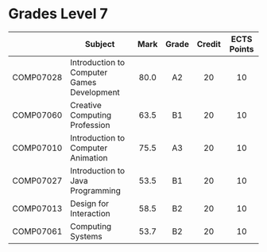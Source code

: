 # Grades Level 7

| | Subject | Mark | Grade | Credit | ECTS Points |
| :--: | --- | :--: | :--: | :--: | :--: |
| COMP07028 | Introduction to Computer Games Development | 80.0 | A2 | 20 | 10 |
| COMP07060 | Creative Computing Profession | 63.5 | B1 | 20 | 10 |
| COMP07010 | Introduction to Computer Animation | 75.5 | A3 | 20 | 10 |
| COMP07027 | Introduction to Java Programming | 53.5 | B1 | 20 | 10 |
| COMP07013 | Design for Interaction | 58.5 | B2 | 20 | 10 |
| COMP07061 | Computing Systems | 53.7 | B2 | 20 | 10 |

